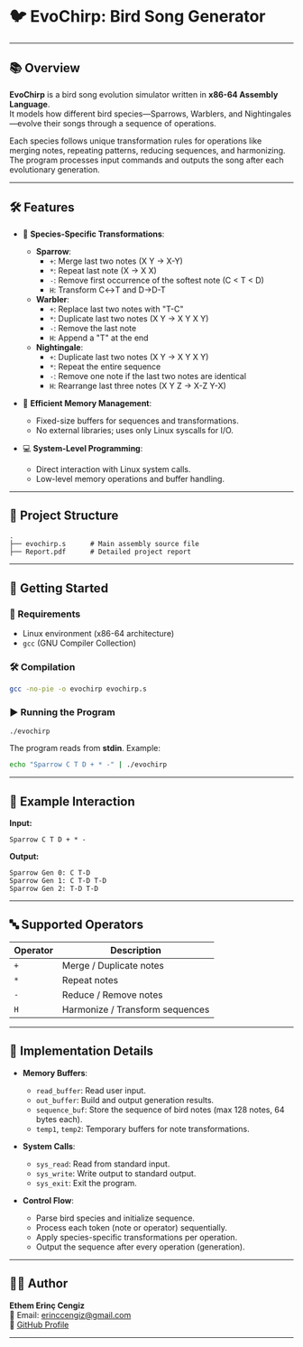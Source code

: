 
# 🐦 EvoChirp: Bird Song Generator



---

## 📚 Overview

**EvoChirp** is a bird song evolution simulator written in **x86-64 Assembly Language**.  
It models how different bird species—Sparrows, Warblers, and Nightingales—evolve their songs through a sequence of operations.

Each species follows unique transformation rules for operations like merging notes, repeating patterns, reducing sequences, and harmonizing. The program processes input commands and outputs the song after each evolutionary generation.

---

## 🛠️ Features

- 🎵 **Species-Specific Transformations**:
  - **Sparrow**:
    - `+`: Merge last two notes (X Y → X-Y)
    - `*`: Repeat last note (X → X X)
    - `-`: Remove first occurrence of the softest note (C < T < D)
    - `H`: Transform C↔T and D→D-T
  - **Warbler**:
    - `+`: Replace last two notes with "T-C"
    - `*`: Duplicate last two notes (X Y → X Y X Y)
    - `-`: Remove the last note
    - `H`: Append a "T" at the end
  - **Nightingale**:
    - `+`: Duplicate last two notes (X Y → X Y X Y)
    - `*`: Repeat the entire sequence
    - `-`: Remove one note if the last two notes are identical
    - `H`: Rearrange last three notes (X Y Z → X-Z Y-X)

- 🧠 **Efficient Memory Management**:
  - Fixed-size buffers for sequences and transformations.
  - No external libraries; uses only Linux syscalls for I/O.

- 💻 **System-Level Programming**:
  - Direct interaction with Linux system calls.
  - Low-level memory operations and buffer handling.

---

## 📂 Project Structure

```
.
├── evochirp.s      # Main assembly source file
├── Report.pdf      # Detailed project report
```

---

## 🚀 Getting Started

### 🔧 Requirements

- Linux environment (x86-64 architecture)
- `gcc` (GNU Compiler Collection)

### 🛠️ Compilation

```bash
gcc -no-pie -o evochirp evochirp.s
```

### ▶️ Running the Program

```bash
./evochirp
```

The program reads from **stdin**. Example:

```bash
echo "Sparrow C T D + * -" | ./evochirp
```

---

## 📝 Example Interaction

**Input:**
```text
Sparrow C T D + * -
```

**Output:**
```text
Sparrow Gen 0: C T-D
Sparrow Gen 1: C T-D T-D
Sparrow Gen 2: T-D T-D
```

---

## 🔤 Supported Operators

| Operator | Description                       |
|---------|------------------------------------|
| `+`     | Merge / Duplicate notes            |
| `*`     | Repeat notes                       |
| `-`     | Reduce / Remove notes              |
| `H`     | Harmonize / Transform sequences    |

---

## 🧩 Implementation Details

- **Memory Buffers**:
  - `read_buffer`: Read user input.
  - `out_buffer`: Build and output generation results.
  - `sequence_buf`: Store the sequence of bird notes (max 128 notes, 64 bytes each).
  - `temp1`, `temp2`: Temporary buffers for note transformations.

- **System Calls**:
  - `sys_read`: Read from standard input.
  - `sys_write`: Write output to standard output.
  - `sys_exit`: Exit the program.

- **Control Flow**:
  - Parse bird species and initialize sequence.
  - Process each token (note or operator) sequentially.
  - Apply species-specific transformations per operation.
  - Output the sequence after every operation (generation).

---

## 🧑‍💻 Author

**Ethem Erinç Cengiz**  
📧 Email: erinccengiz@gmail.com  
🔗 [GitHub Profile](https://github.com/erinc00)

---

